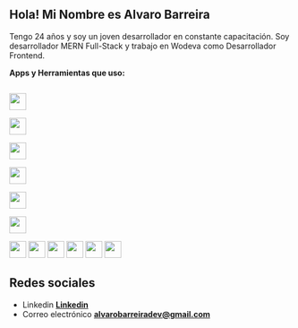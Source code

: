 ##  Hola! Mi Nombre es Alvaro Barreira

 Tengo 24 años y soy un joven desarrollador en constante capacitación. Soy desarrollador MERN Full-Stack y trabajo en Wodeva como Desarrollador Frontend.   

**Apps y Herramientas que uso:**  

<code>
<img height="30" src="https://cdn.icon-icons.com/icons2/2530/PNG/512/js_button_icon_151927.png">
</code>

<code>
<img height="30" src="https://cdn.icon-icons.com/icons2/2530/PNG/512/react_button_icon_151947.png">
</code>

<code>
<img height="30" src="https://cdn.icon-icons.com/icons2/2530/PNG/512/html_button_icon_151929.png">
</code>

<code>
<img height="30" src="https://cdn.icon-icons.com/icons2/2530/PNG/512/css_button_icon_151935.png">
</code>

<code>
<img height="30" src="https://cdn.icon-icons.com/icons2/2530/PNG/512/vue_button_icon_151943.png">
</code>

<code>
<img height="30" src="https://cdn.icon-icons.com/icons2/3049/PNG/512/git_icon_189418.png">
</code>

<code><img height="30" src="https://cdn.icon-icons.com/icons2/2530/PNG/512/sass_button_icon_151921.png"></code>
<code><img height="30" src="https://cdn.icon-icons.com/icons2/2530/PNG/512/materialize_button_icon_151952.png"></code>
<code><img height="30" src="https://cdn.icon-icons.com/icons2/2530/PNG/512/bootstrap_button_icon_151958.png"></code>
<code><img height="30" src="https://cdn.icon-icons.com/icons2/2530/PNG/512/web_button_icon_151905.png"></code>
<code><img height="30" src="https://cdn.icon-icons.com/icons2/2530/PNG/512/visualstudio_code_button_icon_151868.png"></code>
<code><img height="30" src="https://cdn.icon-icons.com/icons2/2530/PNG/512/npm_button_icon_151891.png"></code>

## Redes sociales

* Linkedin **[Linkedin](https://www.linkedin.com/in/alvaro-joaquin-barreira-991882201/)**
* Correo electrónico **[alvarobarreiradev@gmail.com](alvarobarreiradev@gmail.com)**
